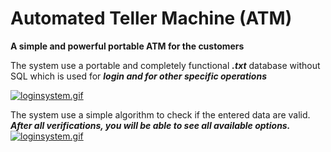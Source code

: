 # Automated Teller Machine (ATM)

**A simple and powerful portable ATM for the customers**

The system use a portable and completely functional ***.txt*** database without SQL
which is used for ***login and for other specific operations***

[![loginsystem.gif](https://i.postimg.cc/2yPdc85M/loginsystem.gif)](https://postimg.cc/2L7B3Yh7)

The system use a simple algorithm to check if the entered data are valid.
***After all verifications, you will be able to see all available options.***
[![loginsystem.gif](https://i.postimg.cc/2yPdc85M/loginsystem.gif)](https://postimg.cc/2L7B3Yh7)
